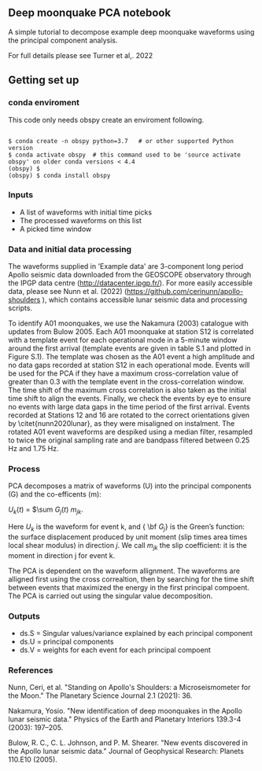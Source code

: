 ## Deep moonquake PCA notebook 

A simple tutorial to decompose example deep moonquake waveforms using the principal component analysis. 

For full details please see Turner et al,. 2022

## Getting set up 

### conda enviroment 

This code only needs obspy create an enviroment following. 

```

$ conda create -n obspy python=3.7   # or other supported Python version
$ conda activate obspy  # this command used to be 'source activate obspy' on older conda versions < 4.4
(obspy) $ 
(obspy) $ conda install obspy

```

### Inputs 
* A list of waveforms with initial time picks 
* The processed waveforms on this list
* A picked time window 

### Data and initial data processing 
The waveforms supplied in 'Example data' are 3-component long period Apollo seismic data downloaded from the GEOSCOPE observatory through the IPGP data centre (http://datacenter.ipgp.fr/). For more easily accessible data, please see Nunn et al. (2022) (https://github.com/cerinunn/apollo-shoulders ), which contains accessible lunar seismic data and processing scripts.

To identify A01 moonquakes, we use the Nakamura (2003) catalogue with updates from Bulow 2005. Each A01 moonquake at station S12 is correlated with a template event for each operational mode in a 5-minute window around the first arrival (template events are given in table S.1 and plotted in Figure S.1). The template was chosen as the A01 event a high amplitude and no data gaps recorded at station S12 in each operational mode. Events will be used for the PCA if they have a maximum cross-correlation value of greater than 0.3 with the template event in the cross-correlation window. The time shift of the maximum cross correlation is also taken as the initial time shift to align the events. Finally, we check the events by eye to ensure no events with large data gaps in the time period of the first arrival. Events recorded at Stations 12 and 16 are rotated to the correct orientations given by \citet{nunn2020lunar}, as they were misaligned on instalment.
The rotated A01 event waveforms are despiked using a median filter, resampled to twice the original sampling rate and are bandpass filtered between 0.25 Hz and 1.75 Hz.

### Process 
PCA decomposes a matrix of waveforms (U) into the principal components (G) and the co-efficents (m):

 $U_{k}(t)$ = $\sum  $G_{j}(t)$  $m_{jk}.$
 
Here $U_{k}$ is the waveform for event k, and { \bf $G_j$} is the Green’s function: the surface displacement produced by unit moment (slip times area times local shear modulus) in direction $j$. We call $m_{jk}$ the slip coefficient: it is the moment in direction j for event k. 
 

The PCA is dependent on the waveform allignment. The waveforms are alligned first using the cross correaltion, then by searching for the time shift between events that maximized the energy in the first principal compoent. 
<br>
The PCA is carried out using the singular value decomposition. 

### Outputs 

* ds.S = Singular values/variance explained by each principal component
* ds.U = principal components
* ds.V = weights for each event for each principal compoent 


### References 

Nunn, Ceri, et al. "Standing on Apollo's Shoulders: a Microseismometer for the Moon." The Planetary Science Journal 2.1 (2021): 36.

Nakamura, Yosio. "New identification of deep moonquakes in the Apollo lunar seismic data." Physics of the Earth and Planetary Interiors 139.3-4 (2003): 197–205.

Bulow, R. C., C. L. Johnson, and P. M. Shearer. "New events discovered in the Apollo lunar seismic data." Journal of Geophysical Research: Planets 110.E10 (2005).
